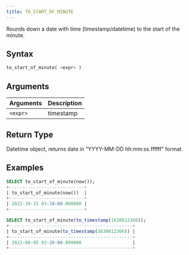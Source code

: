 ```yaml
---
title: TO_START_OF_MINUTE
---
```


Rounds down a date with time (timestamp/datetime) to the start of the minute.

## Syntax

```sql
to_start_of_minute( <expr> )
```

## Arguments

| Arguments      | Description |
| -------------- | ----------- |
| `<expr>` | timestamp   |

## Return Type

Datetime object, returns date in “YYYY-MM-DD hh:mm:ss.ffffff” format.

## Examples

```sql
SELECT to_start_of_minute(now());
+----------------------------+
| to_start_of_minute(now())  |
+----------------------------+
| 2022-10-15 03:18:00.000000 |
+----------------------------+

SELECT to_start_of_minute(to_timestamp(1630812366));
+----------------------------------------------+
| to_start_of_minute(to_timestamp(1630812366)) |
+----------------------------------------------+
| 2021-09-05 03:26:00.000000                   |
+----------------------------------------------+
```
